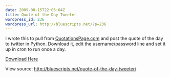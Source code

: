 ```yaml
---
date: 2009-08-15T22:05:04Z
title: Quote of the Day Tweeter
wordpress_id: 236
wordpress_url: http://bluescripts.net/?p=236
---
```


I wrote this to pull from <a href="http://quotationspage.com/">QuotationsPage.com</a> and post the quote of the day to twitter in Python. Download it, edit the username/password line and set it up in cron to run once a day.

<a href="http://bluescripts.net/wp-content/plugins/download-monitor/download.phpid=4">Download Here</a>

View source: <a href="http://bluescripts.net/quote-of-the-day-tweeter/">http://bluescripts.net/quote-of-the-day-tweeter/</a>
